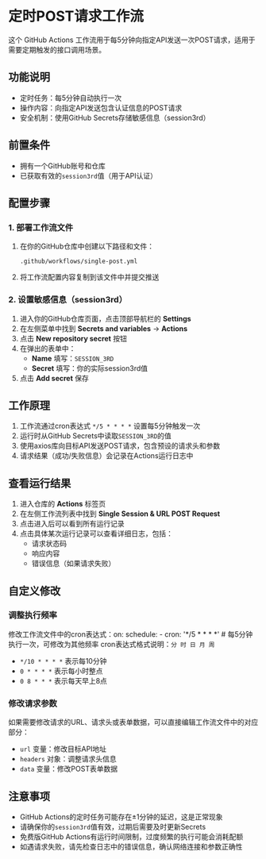 # 定时POST请求工作流

这个 GitHub Actions 工作流用于每5分钟向指定API发送一次POST请求，适用于需要定期触发的接口调用场景。

## 功能说明

- 定时任务：每5分钟自动执行一次
- 操作内容：向指定API发送包含认证信息的POST请求
- 安全机制：使用GitHub Secrets存储敏感信息（session3rd）

## 前置条件

- 拥有一个GitHub账号和仓库
- 已获取有效的`session3rd`值（用于API认证）

## 配置步骤

### 1. 部署工作流文件

1. 在你的GitHub仓库中创建以下路径和文件：
   ```
   .github/workflows/single-post.yml
   ```

2. 将工作流配置内容复制到该文件中并提交推送

### 2. 设置敏感信息（session3rd）

1. 进入你的GitHub仓库页面，点击顶部导航栏的 **Settings**
2. 在左侧菜单中找到 **Secrets and variables** → **Actions**
3. 点击 **New repository secret** 按钮
4. 在弹出的表单中：
   - **Name** 填写：`SESSION_3RD`
   - **Secret** 填写：你的实际session3rd值
5. 点击 **Add secret** 保存

## 工作原理

1. 工作流通过cron表达式 `*/5 * * * *` 设置每5分钟触发一次
2. 运行时从GitHub Secrets中读取`SESSION_3RD`的值
3. 使用axios库向目标API发送POST请求，包含预设的请求头和参数
4. 请求结果（成功/失败信息）会记录在Actions运行日志中

## 查看运行结果

1. 进入仓库的 **Actions** 标签页
2. 在左侧工作流列表中找到 **Single Session & URL POST Request**
3. 点击进入后可以看到所有运行记录
4. 点击具体某次运行记录可以查看详细日志，包括：
   - 请求状态码
   - 响应内容
   - 错误信息（如果请求失败）

## 自定义修改

### 调整执行频率

修改工作流文件中的cron表达式：on:
  schedule:
    - cron: '*/5 * * * *'  # 每5分钟执行一次，可修改为其他频率
cron表达式格式说明：`分 时 日 月 周`
- `*/10 * * * *` 表示每10分钟
- `0 * * * *` 表示每小时整点
- `0 8 * * *` 表示每天早上8点

### 修改请求参数

如果需要修改请求的URL、请求头或表单数据，可以直接编辑工作流文件中的对应部分：
- `url` 变量：修改目标API地址
- `headers` 对象：调整请求头信息
- `data` 变量：修改POST表单数据

## 注意事项

- GitHub Actions的定时任务可能存在±1分钟的延迟，这是正常现象
- 请确保你的`session3rd`值有效，过期后需要及时更新Secrets
- 免费版GitHub Actions有运行时间限制，过度频繁的执行可能会消耗配额
- 如遇请求失败，请先检查日志中的错误信息，确认网络连接和参数正确性

